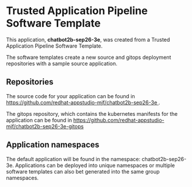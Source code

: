 # Trusted Application Pipeline Software Template

This application, **chatbot2b-sep26-3e**, was created from a Trusted Application Pipeline Software Template.

The software templates create a new source and gitops deployment repositories with a sample source application. 

## Repositories

The source code for your application can be found in [https://github.com/redhat-appstudio-mjf/chatbot2b-sep26-3e ](https://github.com/redhat-appstudio-mjf/chatbot2b-sep26-3e ).
 
The gitops repository, which contains the kubernetes manifests for the application can be found in 
[https://github.com/redhat-appstudio-mjf/chatbot2b-sep26-3e-gitops ](https://github.com/redhat-appstudio-mjf/chatbot2b-sep26-3e-gitops ) 

## Application namespaces 

The default application will be found in the namespace: chatbot2b-sep26-3e. Applications can be deployed into unique namespaces or multiple software templates can also bet generated into the same group namespaces.  
